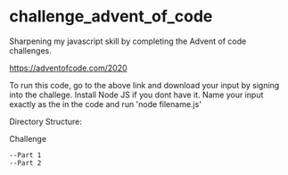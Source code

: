 # challenge_advent_of_code
Sharpening my javascript skill by completing the Advent of code challenges.

https://adventofcode.com/2020

To run this code, go to the above link and download your input by signing into the challege.
Install Node JS if you dont have it.
Name your input exactly as the in the code and run 'node filename.js'

Directory Structure:

Challenge

	--Part 1
	--Part 2
	
